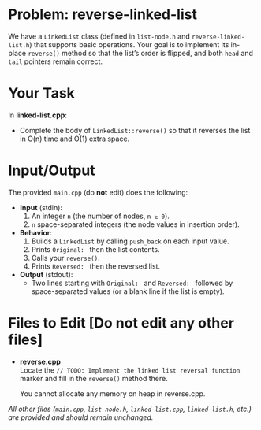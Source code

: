 # Problem: reverse-linked-list

We have a `LinkedList` class (defined in `list-node.h` and `reverse-linked-list.h`) that supports basic operations. Your goal is to implement its in-place `reverse()` method so that the list’s order is flipped, and both `head` and `tail` pointers remain correct.

# Your Task
In **linked-list.cpp**:
- Complete the body of `LinkedList::reverse()` so that it reverses the list in O(n) time and O(1) extra space.

# Input/Output

The provided `main.cpp` (do **not** edit) does the following:
- **Input** (stdin):
  1. An integer `n` (the number of nodes, `n ≥ 0`).
  2. `n` space-separated integers (the node values in insertion order).
- **Behavior**:
  1. Builds a `LinkedList` by calling `push_back` on each input value.
  2. Prints `Original: ` then the list contents.
  3. Calls your `reverse()`.
  4. Prints `Reversed: ` then the reversed list.
- **Output** (stdout):
  - Two lines starting with `Original: ` and `Reversed: ` followed by space-separated values (or a blank line if the list is empty).

# Files to Edit [Do not edit any other files]

- **reverse.cpp**  
  Locate the `// TODO: Implement the linked list reversal function` marker and fill in the `reverse()` method there.
  
  You cannot allocate any memory on heap in reverse.cpp.

_All other files (`main.cpp`, `list-node.h`, `linked-list.cpp`, `linked-list.h`, etc.) are provided and should remain unchanged._  
